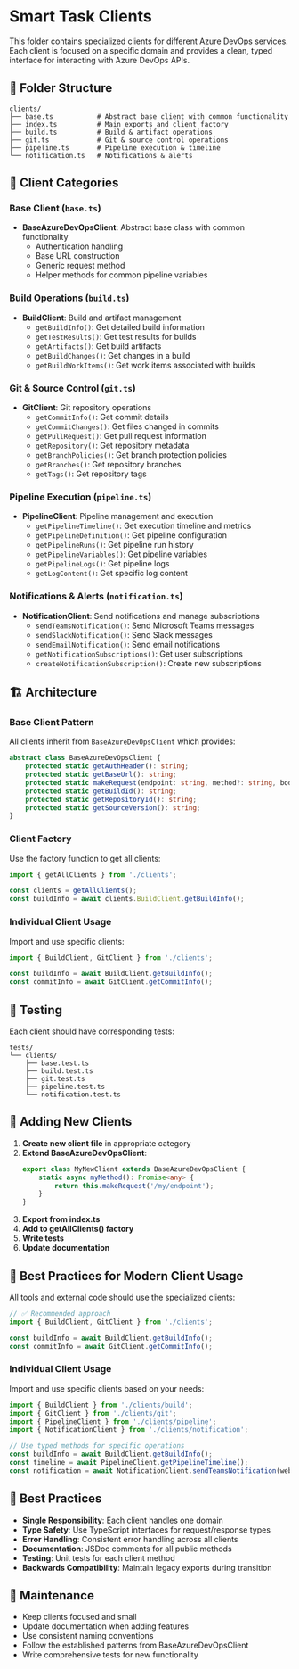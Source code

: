 # Smart Task Clients

This folder contains specialized clients for different Azure DevOps services. Each client is focused on a specific domain and provides a clean, typed interface for interacting with Azure DevOps APIs.

## 📁 Folder Structure

```
clients/
├── base.ts           # Abstract base client with common functionality
├── index.ts          # Main exports and client factory
├── build.ts          # Build & artifact operations
├── git.ts            # Git & source control operations
├── pipeline.ts       # Pipeline execution & timeline
└── notification.ts   # Notifications & alerts
```

## 🔧 Client Categories

### Base Client (`base.ts`)
- **BaseAzureDevOpsClient**: Abstract base class with common functionality
  - Authentication handling
  - Base URL construction
  - Generic request method
  - Helper methods for common pipeline variables

### Build Operations (`build.ts`)
- **BuildClient**: Build and artifact management
  - `getBuildInfo()`: Get detailed build information
  - `getTestResults()`: Get test results for builds
  - `getArtifacts()`: Get build artifacts
  - `getBuildChanges()`: Get changes in a build
  - `getBuildWorkItems()`: Get work items associated with builds

### Git & Source Control (`git.ts`)
- **GitClient**: Git repository operations
  - `getCommitInfo()`: Get commit details
  - `getCommitChanges()`: Get files changed in commits
  - `getPullRequest()`: Get pull request information
  - `getRepository()`: Get repository metadata
  - `getBranchPolicies()`: Get branch protection policies
  - `getBranches()`: Get repository branches
  - `getTags()`: Get repository tags

### Pipeline Execution (`pipeline.ts`)
- **PipelineClient**: Pipeline management and execution
  - `getPipelineTimeline()`: Get execution timeline and metrics
  - `getPipelineDefinition()`: Get pipeline configuration
  - `getPipelineRuns()`: Get pipeline run history
  - `getPipelineVariables()`: Get pipeline variables
  - `getPipelineLogs()`: Get pipeline logs
  - `getLogContent()`: Get specific log content

### Notifications & Alerts (`notification.ts`)
- **NotificationClient**: Send notifications and manage subscriptions
  - `sendTeamsNotification()`: Send Microsoft Teams messages
  - `sendSlackNotification()`: Send Slack messages
  - `sendEmailNotification()`: Send email notifications
  - `getNotificationSubscriptions()`: Get user subscriptions
  - `createNotificationSubscription()`: Create new subscriptions

## 🏗️ Architecture

### Base Client Pattern
All clients inherit from `BaseAzureDevOpsClient` which provides:

```typescript
abstract class BaseAzureDevOpsClient {
    protected static getAuthHeader(): string;
    protected static getBaseUrl(): string;
    protected static makeRequest(endpoint: string, method?: string, body?: any): Promise<any>;
    protected static getBuildId(): string;
    protected static getRepositoryId(): string;
    protected static getSourceVersion(): string;
}
```

### Client Factory
Use the factory function to get all clients:

```typescript
import { getAllClients } from './clients';

const clients = getAllClients();
const buildInfo = await clients.BuildClient.getBuildInfo();
```

### Individual Client Usage
Import and use specific clients:

```typescript
import { BuildClient, GitClient } from './clients';

const buildInfo = await BuildClient.getBuildInfo();
const commitInfo = await GitClient.getCommitInfo();
```

## 🧪 Testing

Each client should have corresponding tests:

```
tests/
└── clients/
    ├── base.test.ts
    ├── build.test.ts
    ├── git.test.ts
    ├── pipeline.test.ts
    └── notification.test.ts
```

## 📝 Adding New Clients

1. **Create new client file** in appropriate category
2. **Extend BaseAzureDevOpsClient**:
   ```typescript
   export class MyNewClient extends BaseAzureDevOpsClient {
       static async myMethod(): Promise<any> {
           return this.makeRequest('/my/endpoint');
       }
   }
   ```
3. **Export from index.ts**
4. **Add to getAllClients() factory**
5. **Write tests**
6. **Update documentation**

## 🔄 Best Practices for Modern Client Usage

All tools and external code should use the specialized clients:

```typescript
// ✅ Recommended approach
import { BuildClient, GitClient } from './clients';

const buildInfo = await BuildClient.getBuildInfo();
const commitInfo = await GitClient.getCommitInfo();
```

### Individual Client Usage
Import and use specific clients based on your needs:

```typescript
import { BuildClient } from './clients/build';
import { GitClient } from './clients/git';
import { PipelineClient } from './clients/pipeline';
import { NotificationClient } from './clients/notification';

// Use typed methods for specific operations
const buildInfo = await BuildClient.getBuildInfo();
const timeline = await PipelineClient.getPipelineTimeline();
const notification = await NotificationClient.sendTeamsNotification(webhookUrl, message);
```

## 🎯 Best Practices

- **Single Responsibility**: Each client handles one domain
- **Type Safety**: Use TypeScript interfaces for request/response types
- **Error Handling**: Consistent error handling across all clients
- **Documentation**: JSDoc comments for all public methods
- **Testing**: Unit tests for each client method
- **Backwards Compatibility**: Maintain legacy exports during transition

## 🔧 Maintenance

- Keep clients focused and small
- Update documentation when adding features
- Use consistent naming conventions
- Follow the established patterns from BaseAzureDevOpsClient
- Write comprehensive tests for new functionality
